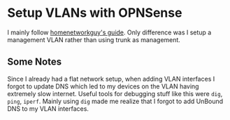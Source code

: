 # Setup VLANs with OPNSense

I mainly follow [homenetworkguy's guide](https://homenetworkguy.com/how-to/set-up-a-fully-functioning-home-network-using-opnsense/). Only difference was I setup a management VLAN rather than using trunk as management.

## Some Notes

Since I already had a flat network setup, when adding VLAN interfaces I forgot to update DNS which led to my devices on the VLAN having extremely slow internet. Useful tools for debugging stuff like this were `dig`, `ping`, `iperf`. Mainly using `dig` made me realize that I forgot to add UnBound DNS to my VLAN interfaces.